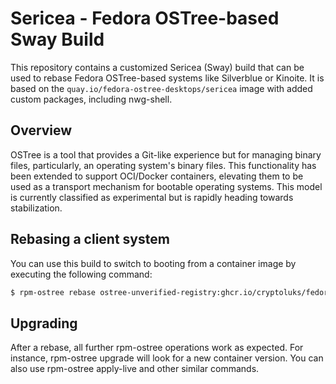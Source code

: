# Sericea - Fedora OSTree-based Sway Build

This repository contains a customized Sericea (Sway) build that can be used to rebase Fedora OSTree-based systems like Silverblue or Kinoite. It is based on the `quay.io/fedora-ostree-desktops/sericea` image with added custom packages, including nwg-shell.

## Overview
OSTree is a tool that provides a Git-like experience but for managing binary files, particularly, an operating system's binary files. This functionality has been extended to support OCI/Docker containers, elevating them to be used as a transport mechanism for bootable operating systems. This model is currently classified as experimental but is rapidly heading towards stabilization.

## Rebasing a client system
You can use this build to switch to booting from a container image by executing the following command:

```sh
$ rpm-ostree rebase ostree-unverified-registry:ghcr.io/cryptoluks/fedora-oci/sericea
```

## Upgrading
After a rebase, all further rpm-ostree operations work as expected. For instance, rpm-ostree upgrade will look for a new container version. You can also use rpm-ostree apply-live and other similar commands.
